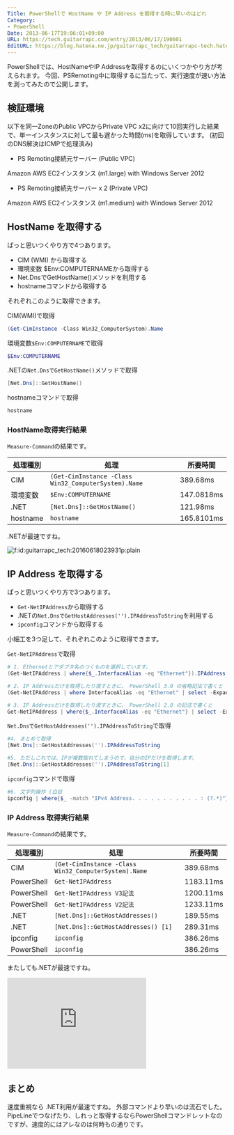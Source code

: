 ```yaml
---
Title: PowerShellで HostName や IP Address を取得する時に早いのはどれ
Category:
- PowerShell
Date: 2013-06-17T19:06:01+09:00
URL: https://tech.guitarrapc.com/entry/2013/06/17/190601
EditURL: https://blog.hatena.ne.jp/guitarrapc_tech/guitarrapc-tech.hatenablog.com/atom/entry/6802418398340924647
---
```


<!--
Date: 2013-06-17T19:06:01+09:00
URL: https://tech.guitarrapc.com/entry/2013/06/17/190601
-->

PowerShellでは、HostNameやIP Addressを取得するのにいくつかやり方が考えられます。 今回、PSRemoting中に取得するに当たって、実行速度が速い方法を測ってみたので公開します。

## 検証環境

以下を同一ZoneのPublic VPCからPrivate VPC x2に向けて10回実行した結果で、単一インスタンスに対して最も遅かった時間(ms)を取得しています。 (初回のDNS解決はICMPで処理済み)

- PS Remoting接続元サーバー (Public VPC)

Amazon AWS EC2インスタンス (m1.large) with Windows Server 2012

- PS Remoting接続先サーバー x 2 (Private VPC)

Amazon AWS EC2インスタンス (m1.medium) with Windows Server 2012

## HostName を取得する

ぱっと思いつくやり方で4つあります。

- CIM (WMI) から取得する
- 環境変数 $Env:COMPUTERNAMEから取得する
- Net.DnsでGetHostName()メソッドを利用する
- hostnameコマンドから取得する

それぞれこのように取得できます。

CIM(WMI)で取得

```ps1
(Get-CimInstance -Class Win32_ComputerSystem).Name
```

環境変数`$Env:COMPUTERNAME`で取得

```ps1
$Env:COMPUTERNAME
```

.NETの`Net.DnsでGetHostName()`メソッドで取得

```ps1
[Net.Dns]::GetHostName()
```

hostnameコマンドで取得

```ps1
hostname
```

### HostName取得実行結果

`Measure-Command`の結果です。

| 処理種別 | 処理 | 所要時間 |
| --- | --- | --- |
| CIM | `(Get-CimInstance -Class Win32_ComputerSystem).Name` | 389.68ms |
| 環境変数 | `$Env:COMPUTERNAME` | 147.0818ms |
| .NET | `[Net.Dns]::GetHostName()` | 121.98ms |
| hostname | `hostname` | 165.8101ms |

.NETが最速ですね。

<img class="hatena-fotolife" title="f:id:guitarrapc_tech:20160618023931p:plain" src="//cdn-ak.f.st-hatena.com/images/fotolife/g/guitarrapc_tech/20160618/20160618023931.png" alt="f:id:guitarrapc_tech:20160618023931p:plain" />

## IP Address を取得する

ぱっと思いつくやり方で3つあります。

- `Get-NetIPAddress`から取得する
- .NETの`Net.DnsでGetHostAddresses('').IPAddressToString`を利用する
- `ipconfig`コマンドから取得する

小細工を3つ足して、それぞれこのように取得できます。

`Get-NetIPAddress`で取得

```ps1
# 1. Ethernetとアダプタ名のつくものを選択しています。
(Get-NetIPAddress | where{$_.InterfaceAlias -eq "Ethernet"}).IPAddress

# 2. IP Addressだけを取得したり渡すときに、 PowerShell 3.0 の省略記法で書くと
(Get-NetIPAddress | where InterfaceAlias -eq "Ethernet" | select -ExpandProperty IPAddress)

# 3. IP Addressだけを取得したり渡すときに、 PowerShell 2.0 の記法で書くと
Get-NetIPAddress | where{$_.InterfaceAlias -eq "Ethernet"} | select -ExpandProperty IPAddress
```


`Net.DnsでGetHostAddresses('').IPAddressToString`で取得

```ps1
#4. まとめて取得
[Net.Dns]::GetHostAddresses('').IPAddressToString

#5. ただしこれでは、IPが複数取れてしまうので、自分のIPだけを取得します。
[Net.Dns]::GetHostAddresses('').IPAddressToString[1]
```


`ipconfig`コマンドで取得

```ps1
#6. 文字列操作 (白目
ipconfig | where{$_ -match "IPv4 Address. . . . . . . . . . . : (?.*)"} | %{$Matches.ip}
```

### IP Address 取得実行結果

`Measure-Command`の結果です。

| 処理種別 | 処理 | 所要時間 |
| --- | --- | --- |
| CIM | `(Get-CimInstance -Class Win32_ComputerSystem).Name` | 389.68ms |
| PowerShell | `Get-NetIPAddress` | 1183.11ms |
| PowerShell | `Get-NetIPAddress V3記法` | 1200.11ms |
| PowerShell | `Get-NetIPAddress V2記法` | 1233.11ms |
| .NET | `[Net.Dns]::GetHostAddresses()` | 189.55ms |
| .NET | `[Net.Dns]::GetHostAddresses() [1]` | 289.31ms |
| ipconfig | `ipconfig` | 386.26ms |
| PowerShell | `ipconfig` | 386.26ms |

またしても.NETが最速ですね。

<iframe src="https://onedrive.live.com/embed?cid=D0D99BE0D6F89C8B&amp;resid=D0D99BE0D6F89C8B%211611&amp;authkey=ADBuKJNbtXmxipM" width="319" height="209" frameborder="0" scrolling="no"></iframe>

## まとめ

速度重視なら .NET利用が最速ですね。 外部コマンドより早いのは流石でした。 PipeLineでつなげたり、しれっと取得するならPowerShellコマンドレットなのですが、速度的にはアレなのは何時もの通りです。

